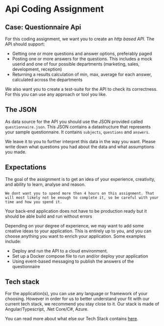 # Api Coding Assignment

## Case: Questionnaire Api

For this coding assignment, we want you to create an _http based API_.
The API should support:
- Getting one or more questions and answer options, preferably paged 
- Posting one or more answers for the questions. This includes a mock userid and one of four possible departments (marketing, sales, development, reception)
- Returning a results calculation of min, max, average for each answer, calculated across the departments

We also want you to create a test-suite for the API to check its correctness. For this you can use any approach or tool you like.

## The JSON

As data source for the API you should use the JSON provided called `questionnaire.json`. This JSON contains a datastructure that represents your sample questionnaire. It contains `subjects`, `questions` and `answers`.

We leave it to you to further interpret this data in the way you want. Please write down what questions you had about the data and what assumptions you made.

## Expectations

The goal of the assignment is to get an idea of your experience, creativity, and ability to learn, analyse and reason. 

`We dont want you to spend more then 4 hours on this assignment. That will most likely not be enough to complete it, so be careful with your time and how you spend it.`

Your back-end application does not have to be production ready but it should be able build and run  without errors

Depending on your degree of experience, we may want to add some creative ideas to your application. This is entirely up to you, and you can choose anything you want to enrich your application. Some examples include:
- Deploy and run the API to a cloud environment.
- Set up a Docker compose file to run and/or deploy your application
- Using event-based messaging to publish the answers of the questionnaire

## Tech stack
For the application(s), you can use any language or framework of your choosing. However in order for us to better understand your fit with our current tech stack, we recommend you stay close to it. Our stack is made of Angular/Typescript, .Net Core/C#, Azure.

You can read more about what else our Tech Stack contains [here](https://tech.effectory.com/#what-are-we-working-on).
